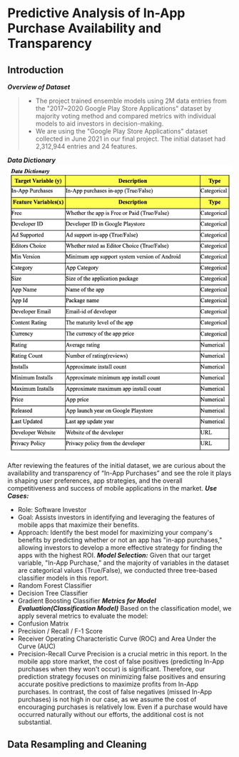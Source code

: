 # Predictive Analysis of In-App Purchase Availability and Transparency
## **Introduction**
***Overview of Dataset***
>- The project trained ensemble models using 2M data entries from the "2017~2020 Google Play Store Applications" dataset by majority
voting method and compared metrics with individual models to aid investors in decision-making.
>- We are using the "Google Play Store Applications" dataset collected in June 2021 in our final project. The initial dataset had 2,312,944 entries and 24 features.

***Data Dictionary***
![Sample Graph](graphs/datadictionary.png)

After reviewing the features of the initial dataset, we are curious about the availability and transparency of “In-App Purchases” and see the role it plays in shaping user preferences, app strategies, and the overall competitiveness and success of mobile applications in the market.
***Use Cases:***
- Role: Software Investor
- Goal: Assists investors in identifying and leveraging the features of mobile apps that maximize their benefits.
- Approach: Identify the best model for maximizing your company's benefits by predicting whether or not an app has "in-app purchases," allowing investors to develop a more effective strategy for finding the apps with the highest ROI.
***Model Selection:***
Given that our target variable, "In-App Purchase," and the majority of variables in the dataset are categorical values (True/False), we conducted three tree-based classifier models in this report.
- Random Forest Classifier
- Decision Tree Classifier
- Gradient Boosting Classifier
***Metrics for Model Evaluation(Classification Model)***
Based on the classification model, we apply several metrics to evaluate the model:
- Confusion Matrix
- Precision / Recall / F-1 Score
- Receiver Operating Characteristic Curve (ROC) and Area Under the Curve (AUC)
- Precision-Recall Curve
Precision is a crucial metric in this report. In the mobile app store market, the cost of false positives (predicting In-App purchases when they won't occur) is significant. Therefore, our prediction strategy focuses on minimizing false positives and ensuring accurate positive predictions to maximize profits from In-App purchases.
In contrast, the cost of false negatives (missed In-App purchases) is not high in our case, as we assume the cost of encouraging purchases is relatively low. Even if a purchase would have occurred naturally without our efforts, the additional cost is not substantial.
## **Data Resampling and Cleaning**
